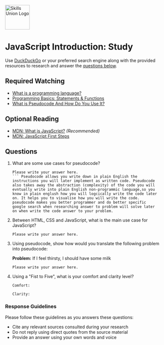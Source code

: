 [<img src="assets/images/su-logo.png" alt="Skills Union Logo" height="80px" />](https://www.skillsunion.com/)
# JavaScript Introduction: Study

Use [DuckDuckGo](https://duckduckgo.com/) or your preferred search engine along with the provided resources to research and answer the [questions below](#questions).

## Required Watching

- [What is a programming language?](https://www.youtube.com/watch?v=EGQh5SZctaE)
- [Programming Basics: Statements & Functions](https://www.youtube.com/watch?v=l26oaHV7D40)
- [What is Pseudocode And How Do You Use It?](https://www.youtube.com/watch?v=PwGA4Lm8zuE)

## Optional Reading

- [MDN: What is JavaScript?](https://developer.mozilla.org/en-US/docs/Web/JavaScript/Guide/Introduction#what_is_javascript)  _(Recommended)_
- [MDN: JavaScript First Steps](https://developer.mozilla.org/en-US/docs/Learn/JavaScript/First_steps#guides)


## Questions

1. What are some use cases for pseudocode?

    ```
    Please write your answer here.
    ``` Pseudocode allows you write down in plain English the instructions you will later implement as written code. Pseudocode also takes away the abstraction (complexity) of the code you will evntually write into plain English non-programmic language,so you know in plain englush how you will logcically write the code later on. It helps you to visualise how you will write the code. pseudocode makes you better programmer and do better specific google search when researching answer to problem will solve later on when write the code answer to your problem.
    
1. Between HTML, CSS and JavaScript, what is the main use case for JavaScript?

    ```
    Please write your answer here.
    ```

1. Using pseudocode, show how would you translate the following problem into pseudocode:

    **Problem:** If I feel thirsty, I should have some milk

    ```
    Please write your answer here.
    ```

2. Using a "Fist to Five", what is your comfort and clarity level?

    ```
    Comfort: 

    Clarity: 
    ```

### Response Guidelines

Please follow these guidelines as you answers these questions:

- Cite any relevant sources consulted during your research
- Do not reply using direct quotes from the source material
- Provide an answer using your own words and voice
